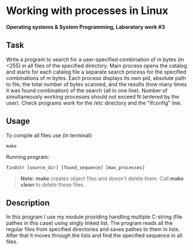 # Working with processes in Linux

**Operating systems & System Programming, Laboratory work #3**

## Task
Write a program to search for a user-specified combination of m bytes (m <255) in all files of the specified directory. Main process opens the catalog and
starts for each catalog file a separate search process for the specified combinations of m bytes. Each process displays its own pid, absolute path to file, the total number of bytes scanned, and the results (how many times it was found combination) of the search (all in one line). Number of simultaneously working processes should not exceed N (entered by the user). Check programs work for the /etc directory and the "ifconfig" line.

## Usage 
To compile all files use (in terminal):
  ```
  make
  ```
Running program:
  ```
  findstr [source_dir] [found_sequence] [max_processes]
  ```
  
> **Note:** **make** creates object files and doesn't delete them. Call **make clean** to delete these files.

## Description 
In this program I use my module providing handling multiple C-string (file pathes in this case) using singly linked list. The program reads all the regular files from specified directories and saves pathes to them in lists. After that it moves through the lists and find the specified sequence in all files.

